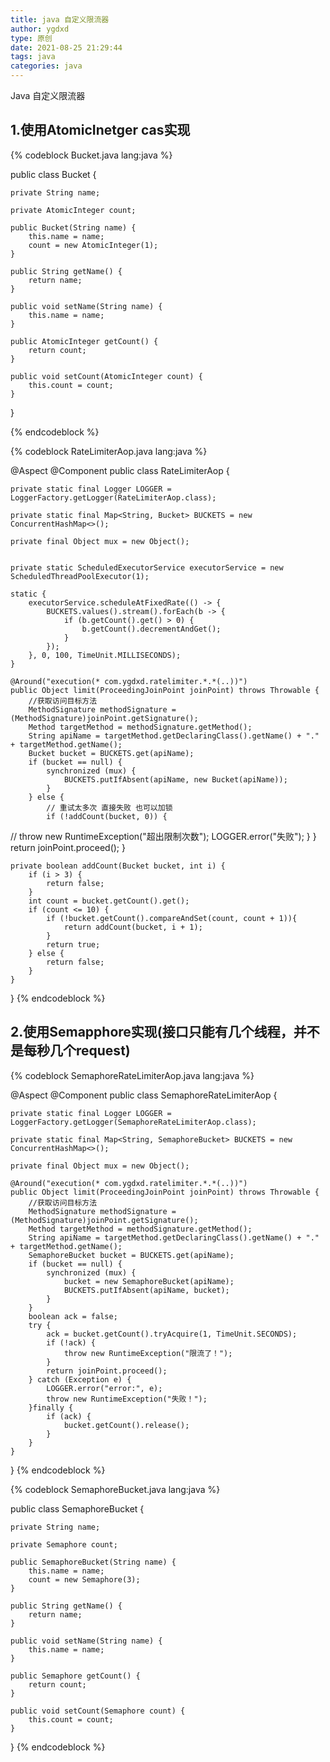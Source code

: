 ```yaml
---
title: java 自定义限流器
author: ygdxd
type: 原创
date: 2021-08-25 21:29:44
tags: java
categories: java
---
```


Java 自定义限流器


1.使用AtomicInetger cas实现
------------------------
{% codeblock Bucket.java lang:java %}

public class Bucket {

    private String name;

    private AtomicInteger count;

    public Bucket(String name) {
        this.name = name;
        count = new AtomicInteger(1);
    }

    public String getName() {
        return name;
    }

    public void setName(String name) {
        this.name = name;
    }

    public AtomicInteger getCount() {
        return count;
    }

    public void setCount(AtomicInteger count) {
        this.count = count;
    }
}


{% endcodeblock %}



{% codeblock RateLimiterAop.java lang:java %}

@Aspect
@Component
public class RateLimiterAop {

    private static final Logger LOGGER = LoggerFactory.getLogger(RateLimiterAop.class);

    private static final Map<String, Bucket> BUCKETS = new ConcurrentHashMap<>();

    private final Object mux = new Object();


    private static ScheduledExecutorService executorService = new ScheduledThreadPoolExecutor(1);

    static {
        executorService.scheduleAtFixedRate(() -> {
            BUCKETS.values().stream().forEach(b -> {
                if (b.getCount().get() > 0) {
                    b.getCount().decrementAndGet();
                }
            });
        }, 0, 100, TimeUnit.MILLISECONDS);
    }

    @Around("execution(* com.ygdxd.ratelimiter.*.*(..))")
    public Object limit(ProceedingJoinPoint joinPoint) throws Throwable {
        //获取访问目标方法
        MethodSignature methodSignature = (MethodSignature)joinPoint.getSignature();
        Method targetMethod = methodSignature.getMethod();
        String apiName = targetMethod.getDeclaringClass().getName() + "." + targetMethod.getName();
        Bucket bucket = BUCKETS.get(apiName);
        if (bucket == null) {
            synchronized (mux) {
                BUCKETS.putIfAbsent(apiName, new Bucket(apiName));
            }
        } else {
            // 重试太多次 直接失败 也可以加锁
            if (!addCount(bucket, 0)) {
//                throw new RuntimeException("超出限制次数");
                LOGGER.error("失败");
            }
        }
        return joinPoint.proceed();
    }

    private boolean addCount(Bucket bucket, int i) {
        if (i > 3) {
            return false;
        }
        int count = bucket.getCount().get();
        if (count <= 10) {
            if (!bucket.getCount().compareAndSet(count, count + 1)){
                return addCount(bucket, i + 1);
            }
            return true;
        } else {
            return false;
        }
    }
}
{% endcodeblock %}

2.使用Semapphore实现(接口只能有几个线程，并不是每秒几个request)
------------------------

{% codeblock SemaphoreRateLimiterAop.java lang:java %}

@Aspect
@Component
public class SemaphoreRateLimiterAop {

    private static final Logger LOGGER = LoggerFactory.getLogger(SemaphoreRateLimiterAop.class);

    private static final Map<String, SemaphoreBucket> BUCKETS = new ConcurrentHashMap<>();

    private final Object mux = new Object();

    @Around("execution(* com.ygdxd.ratelimiter.*.*(..))")
    public Object limit(ProceedingJoinPoint joinPoint) throws Throwable {
        //获取访问目标方法
        MethodSignature methodSignature = (MethodSignature)joinPoint.getSignature();
        Method targetMethod = methodSignature.getMethod();
        String apiName = targetMethod.getDeclaringClass().getName() + "." + targetMethod.getName();
        SemaphoreBucket bucket = BUCKETS.get(apiName);
        if (bucket == null) {
            synchronized (mux) {
                bucket = new SemaphoreBucket(apiName);
                BUCKETS.putIfAbsent(apiName, bucket);
            }
        }
        boolean ack = false;
        try {
            ack = bucket.getCount().tryAcquire(1, TimeUnit.SECONDS);
            if (!ack) {
                throw new RuntimeException("限流了！");
            }
            return joinPoint.proceed();
        } catch (Exception e) {
            LOGGER.error("error:", e);
            throw new RuntimeException("失败！");
        }finally {
            if (ack) {
                bucket.getCount().release();
            }
        }
    }
}
{% endcodeblock %}

{% codeblock SemaphoreBucket.java lang:java %}

public class SemaphoreBucket {

    private String name;

    private Semaphore count;

    public SemaphoreBucket(String name) {
        this.name = name;
        count = new Semaphore(3);
    }

    public String getName() {
        return name;
    }

    public void setName(String name) {
        this.name = name;
    }

    public Semaphore getCount() {
        return count;
    }

    public void setCount(Semaphore count) {
        this.count = count;
    }
}
{% endcodeblock %}

